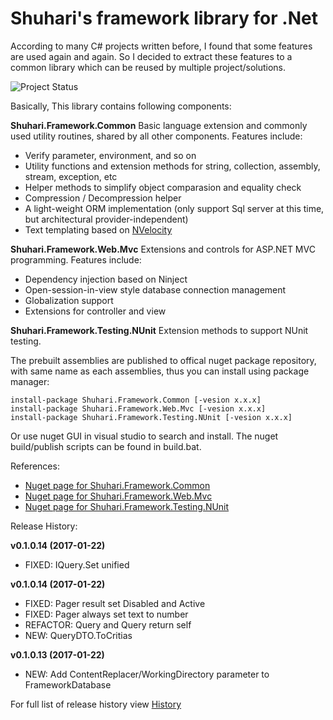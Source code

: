 Shuhari's framework library for .Net
========================


According to many C# projects written before, I found that some features are used again and again. So I decided to extract these features to a common library which can be reused by multiple project/solutions.

![Project Status](https://ci.appveyor.com/api/projects/status/eg27hex6c0bl7lrs?svg=true)

Basically, This library contains following components:

__Shuhari.Framework.Common__  Basic language extension and commonly used utility routines, shared by all other components. Features include:
* Verify parameter, environment, and so on
* Utility functions and extension methods for string, collection, assembly, stream, exception, etc
* Helper methods to simplify object comparasion and equality check
* Compression / Decompression helper
* A light-weight ORM implementation (only support Sql server at this time, but architectural provider-independent)
* Text templating based on [NVelocity](http://nvelocity.codeplex.com/)

__Shuhari.Framework.Web.Mvc__  Extensions and controls for ASP.NET MVC programming. Features include:
* Dependency injection based on Ninject
* Open-session-in-view style database connection management
* Globalization support
* Extensions for controller and view

__Shuhari.Framework.Testing.NUnit__ Extension methods to support NUnit testing.


The prebuilt assemblies are published to offical nuget package repository, with same name as each assemblies, thus you can install using package manager:

    install-package Shuhari.Framework.Common [-vesion x.x.x]
    install-package Shuhari.Framework.Web.Mvc [-vesion x.x.x]
    install-package Shuhari.Framework.Testing.NUnit [-vesion x.x.x]

Or use nuget GUI in visual studio to search and install. The nuget build/publish scripts can be found in build.bat.


References:
* [Nuget page for Shuhari.Framework.Common](https://www.nuget.org/packages/Shuhari.Framework.Common/)
* [Nuget page for Shuhari.Framework.Web.Mvc](https://www.nuget.org/packages/Shuhari.Framework.Web.Mvc/)
* [Nuget page for Shuhari.Framework.Testing.NUnit](https://www.nuget.org/packages/Shuhari.Framework.Testing.NUnit/)


Release History:

**v0.1.0.14 (2017-01-22)**
* FIXED: IQuery<T>.Set unified

**v0.1.0.14 (2017-01-22)**
* FIXED: Pager result set Disabled and Active
* FIXED: Pager always set text to number
* REFACTOR: Query and Query<T> return self
* NEW: QueryDTO.ToCritias

**v0.1.0.13 (2017-01-22)**
* NEW: Add ContentReplacer/WorkingDirectory parameter to FrameworkDatabase

For full list of release history view [History](https://github.com/shuhari/Shuhari.Framework/blob/master/HISTORY.md)